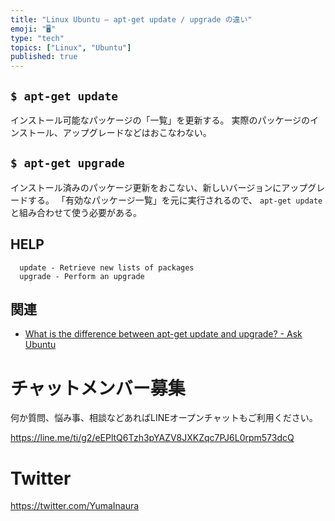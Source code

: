 ```yaml
---
title: "Linux Ubuntu — apt-get update / upgrade の違い"
emoji: "🖥"
type: "tech"
topics: ["Linux", "Ubuntu"]
published: true
---
```



## `$ apt-get update`

インストール可能なパッケージの「一覧」を更新する。
実際のパッケージのインストール、アップグレードなどはおこなわない。

## `$ apt-get upgrade`

インストール済みのパッケージ更新をおこない、新しいバージョンにアップグレードする。
「有効なパッケージ一覧」を元に実行されるので、 `apt-get update` と組み合わせて使う必要がある。

## HELP

```
  update - Retrieve new lists of packages
  upgrade - Perform an upgrade
```

## 関連

- [What is the difference between apt-get update and upgrade? - Ask Ubuntu](https://askubuntu.com/questions/94102/what-is-the-difference-between-apt-get-update-and-upgrade)








<!-- Update From Qiita API -->

# チャットメンバー募集


何か質問、悩み事、相談などあればLINEオープンチャットもご利用ください。

https://line.me/ti/g2/eEPltQ6Tzh3pYAZV8JXKZqc7PJ6L0rpm573dcQ





# Twitter


https://twitter.com/YumaInaura


<!-- Update From Qiita API -->


